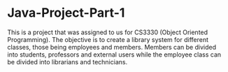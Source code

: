 # Java-Project-Part-1
This is a project that was assigned to us for CS3330 (Object Oriented Programming). The objective is to create a library system for different classes, those being employees and members. Members can be divided into students, professors and external users while the employee class can be divided into librarians and technicians.
